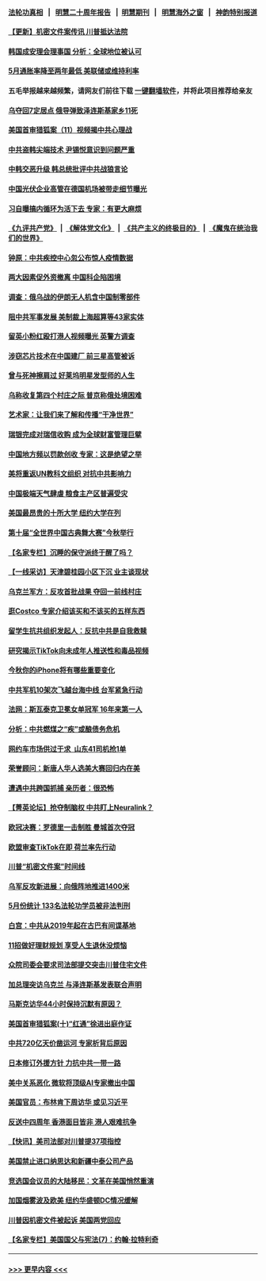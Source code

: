 #### [法轮功真相](https://github.com/gfw-breaker/truth/blob/master/README.md?t=0) &nbsp;&nbsp;|&nbsp;&nbsp; [明慧二十周年报告](https://github.com/gfw-breaker/mh-reports/blob/master/README.md?t=0) &nbsp;&nbsp;|&nbsp;&nbsp;[明慧期刊](https://github.com/gfw-breaker/mh-qikan) &nbsp;&nbsp;|&nbsp;&nbsp; [明慧海外之窗](https://github.com/gfw-breaker/mh-news/blob/master/README.md?t=0) &nbsp;&nbsp;|&nbsp;&nbsp; [神韵特别报道](https://github.com/gfw-breaker/mh-news/blob/master/shenyun.md?t=0)
#### [【更新】机密文件案传讯 川普抵达法院](../pages/nf4514/n14014843.md?t=06140943) 
#### [韩国成安理会理事国 分析：全球地位被认可](../pages/nf4514/n14015439.md?t=06140943) 
#### [5月通胀率降至两年最低 美联储或维持利率](../pages/nf4514/n14015357.md?t=06140943) 
#### 五毛举报越来越频繁，请网友们前往下载 [一键翻墙软件](https://github.com/gfw-breaker/ssr-accounts)，并将此项目推荐给亲友
#### [乌夺回7定居点 俄导弹致泽连斯基家乡11死](../pages/nf4514/n14015346.md?t=06140943) 
#### [美国首审猎狐案（11）视频揭中共心理战](../pages/nf4514/n14015009.md?t=06140943) 
#### [中共盗韩尖端技术 尹锡悦意识到问题严重](../pages/nf4514/n14013454.md?t=06140943) 
#### [中韩交恶升级 韩总统批评中共战狼言论](../pages/nf4514/n14015238.md?t=06140943) 
#### [中国光伏企业高管在德国机场被带走细节曝光](../pages/nf4514/n14014952.md?t=06140943) 
#### [习自曝搞内循环为活下去 专家：有更大麻烦](../pages/nf4514/n14014721.md?t=06140943) 
#### [《九评共产党》](https://github.com/begood0513/9ping.md/blob/master/README.md) &nbsp;|&nbsp; [《解体党文化》](../../../../jtdwh.md/blob/master/README.md)  &nbsp;|&nbsp; [《共产主义的终极目的》](../../../../gczydzjmd.md/blob/master/README.md) &nbsp;|&nbsp; [《魔鬼在统治我们的世界》](../../../../mgztzwmdsj.md/blob/master/README.md) 
#### [钟原：中共疾控中心忽公布惊人疫情数据](../pages/nf4514/n14014948.md?t=06140943) 
#### [两大因素促外资撤离 中国科企陷困境](../pages/nf4514/n14014850.md?t=06140943) 
#### [调查：俄乌战的伊朗无人机含中国制零部件](../pages/nf4514/n14014687.md?t=06140943) 
#### [阻中共军事发展 美制裁上海超算等43家实体](../pages/nf4514/n14014789.md?t=06140943) 
#### [留英小粉红殴打港人视频曝光 英警方调查](../pages/nf4514/n14014733.md?t=06140943) 
#### [涉窃芯片技术在中国建厂 前三星高管被诉](../pages/nf4514/n14014724.md?t=06140943) 
#### [曾与死神擦肩过 好莱坞明星发型师的人生](../pages/nf4514/n14014130.md?t=06140943) 
#### [乌称收复第四个村庄之际 普京称俄处境困难](../pages/nf4514/n14014666.md?t=06140943) 
#### [艺术家：让我们来了解和传播“干净世界”](../pages/nf4514/n14014776.md?t=06140943) 
#### [瑞银完成对瑞信收购 成为全球财富管理巨擘](../pages/nf4514/n14014560.md?t=06140943) 
#### [中国地方频以罚款创收 专家：这是绝望之举](../pages/nf4514/n14014485.md?t=06140943) 
#### [美将重返UN教科文组织 对抗中共影响力](../pages/nf4514/n14014355.md?t=06140943) 
#### [中国极端天气肆虐 粮食主产区普遍受灾](../pages/nf4514/n14014230.md?t=06140943) 
#### [美国最昂贵的十所大学 纽约大学在列](../pages/nf4514/n14008539.md?t=06140943) 
#### [第十届“全世界中国古典舞大赛”今秋举行](../pages/nf4514/n14014200.md?t=06140943) 
#### [【名家专栏】沉睡的保守派终于醒了吗？](../pages/nf4514/n14014126.md?t=06140943) 
#### [【一线采访】天津碧桂园小区下沉 业主谈现状](../pages/nf4514/n14014193.md?t=06140943) 
#### [乌克兰军方：反攻首批战果 夺回一前线村庄](../pages/nf4514/n14014184.md?t=06140943) 
#### [逛Costco 专家介绍该买和不该买的五样东西](../pages/nf4514/n14013496.md?t=06140943) 
#### [留学生抗共组织发起人：反抗中共是自我救赎](../pages/nf4514/n14013965.md?t=06140943) 
#### [研究揭示TikTok向未成年人推送性和毒品视频](../pages/nf4514/n14013879.md?t=06140943) 
#### [今秋你的iPhone将有哪些重要变化](../pages/nf4514/n14011941.md?t=06140943) 
#### [中共军机10架次飞越台海中线 台军紧急行动](../pages/nf4514/n14014148.md?t=06140943) 
#### [法网：斯瓦泰克卫冕女单冠军 16年来第一人](../pages/nf4514/n14013874.md?t=06140943) 
#### [分析：中共燃煤之“疾”或酿债务危机](../pages/nf4514/n14012605.md?t=06140943) 
#### [网约车市场供过于求 山东41司机抢1单](../pages/nf4514/n14013978.md?t=06140943) 
#### [荣誉顾问：新唐人华人选美大赛回归内在美](../pages/nf4514/n14013897.md?t=06140943) 
#### [遭遇中共跨国抓捕 亲历者：很恐怖](../pages/nf4514/n14013865.md?t=06140943) 
#### [【菁英论坛】抢夺制脑权 中共盯上Neuralink？](../pages/nf4514/n14013895.md?t=06140943) 
#### [欧冠决赛：罗德里一击制胜 曼城首次夺冠](../pages/nf4514/n14013871.md?t=06140943) 
#### [欧盟审查TikTok在即 荷兰率先行动](../pages/nf4514/n14013812.md?t=06140943) 
#### [川普“机密文件案”时间线](../pages/nf4514/n14013438.md?t=06140943) 
#### [乌军反攻新进展：向俄阵地推进1400米](../pages/nf4514/n14013854.md?t=06140943) 
#### [5月份统计 133名法轮功学员被非法判刑](../pages/nf4514/n14013124.md?t=06140943) 
#### [白宫：中共从2019年起在古巴有间谍基地](../pages/nf4514/n14013849.md?t=06140943) 
#### [11招做好理财规划 享受人生退休没烦恼](../pages/nf4514/n14007397.md?t=06140943) 
#### [众院司委会要求司法部提交突击川普住宅文件](../pages/nf4514/n14013806.md?t=06140943) 
#### [加总理突访乌克兰 与泽连斯基发表联合声明](../pages/nf4514/n14013726.md?t=06140943) 
#### [马斯克访华44小时保持沉默有原因？](../pages/nf4514/n14013660.md?t=06140943) 
#### [美国首审猎狐案(十)“红通”徐进出庭作证](../pages/nf4514/n14013571.md?t=06140943) 
#### [中共720亿天价凿运河 专家析背后原因](../pages/nf4514/n14012805.md?t=06140943) 
#### [日本修订外援方针 力抗中共一带一路](../pages/nf4514/n14013619.md?t=06140943) 
#### [美中关系恶化 微软将顶级AI专家撤出中国](../pages/nf4514/n14013569.md?t=06140943) 
#### [美国官员：布林肯下周访华 或见习近平](../pages/nf4514/n14013392.md?t=06140943) 
#### [反送中四周年 香港面目皆非 港人艰难抗争](../pages/nf4514/n14011193.md?t=06140943) 
#### [【快讯】美司法部对川普提37项指控](../pages/nf4514/n14013395.md?t=06140943) 
#### [美国禁止进口纳思达和新疆中泰公司产品](../pages/nf4514/n14013388.md?t=06140943) 
#### [竞选国会议员的大陆移民：文革在美国悄然重演](../pages/nf4514/n14012813.md?t=06140943) 
#### [加国烟雾波及欧美 纽约华盛顿DC情况缓解](../pages/nf4514/n14013313.md?t=06140943) 
#### [川普因机密文件被起诉 美国两党回应](../pages/nf4514/n14013173.md?t=06140943) 
#### [【名家专栏】美国国父与宪法(7)：约翰‧拉特利奇](../pages/nf4514/n14013209.md?t=06140943) 

----
#### [ >>> 更早内容 <<< ](../indexes/nf4514-earlier.md)
